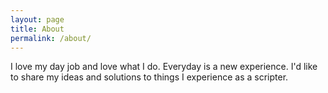 ```yaml
---
layout: page
title: About
permalink: /about/
---
```


<amp-img width="500" height="344" layout="responsive" src="http://insights.dice.com/wp-content/uploads/2014/07/C-Programming.jpg"></amp-img>

I love my day job and love what I do. Everyday is a new experience. I'd like to share my ideas and solutions to things I experience as a scripter. 
